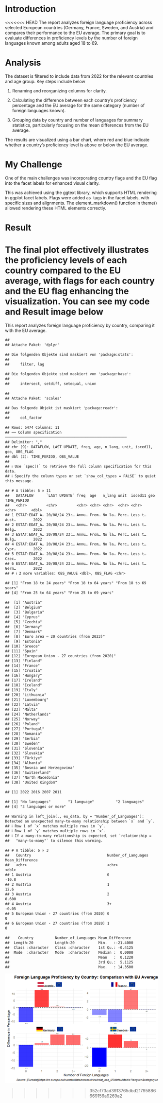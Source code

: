 # Introduction

<<<<<<< HEAD
The report analyzes foreign language proficiency across selected
European countries (Germany, France, Sweden, and Austria) and compares
their performance to the EU average. The primary goal is to evaluate
differences in proficiency levels by the number of foreign languages
known among adults aged 18 to 69.

# Analysis

The dataset is filtered to include data from 2022 for the relevant
countries and age group. Key steps include below

1.  Renaming and reorganizing columns for clarity.

2.  Calculating the difference between each country’s proficiency
    percentage and the EU average for the same category (number of
    foreign languages known).

3.  Grouping data by country and number of languages for summary
    statistics, particularly focusing on the mean differences from the
    EU average.

The results are visualized using a bar chart, where red and blue
indicate whether a country’s proficiency level is above or below the EU
average.

# My Challenge

One of the main challenges was incorporating country flags and the EU
flag into the facet labels for enhanced visual clarity.

This was achieved using the ggtext library, which supports HTML
rendering in ggplot facet labels. Flags were added as <img> tags in the
facet labels, with specific sizes and alignments. The
element\_markdown() function in theme() allowed rendering these HTML
elements correctly.

# Result

The final plot effectively illustrates the proficiency levels of each
country compared to the EU average, with flags for each country and the
EU flag enhancing the visualization. You can see my code and Result
image below
=======
This report analyzes foreign language proficiency by country, comparing
it with the EU average.

    ## 
    ## Attache Paket: 'dplyr'

    ## Die folgenden Objekte sind maskiert von 'package:stats':
    ## 
    ##     filter, lag

    ## Die folgenden Objekte sind maskiert von 'package:base':
    ## 
    ##     intersect, setdiff, setequal, union

    ## 
    ## Attache Paket: 'scales'

    ## Das folgende Objekt ist maskiert 'package:readr':
    ## 
    ##     col_factor

    ## Rows: 5474 Columns: 11
    ## ── Column specification ────────────────────────────────────────────────────────
    ## Delimiter: ","
    ## chr (9): DATAFLOW, LAST UPDATE, freq, age, n_lang, unit, isced11, geo, OBS_FLAG
    ## dbl (2): TIME_PERIOD, OBS_VALUE
    ## 
    ## ℹ Use `spec()` to retrieve the full column specification for this data.
    ## ℹ Specify the column types or set `show_col_types = FALSE` to quiet this message.

    ## # A tibble: 6 × 11
    ##   DATAFLOW      `LAST UPDATE` freq  age   n_lang unit  isced11 geo   TIME_PERIOD
    ##   <chr>         <chr>         <chr> <chr> <chr>  <chr> <chr>   <chr>       <dbl>
    ## 1 ESTAT:EDAT_A… 20/08/24 23:… Annu… From… No la… Perc… Less t… Aust…        2022
    ## 2 ESTAT:EDAT_A… 20/08/24 23:… Annu… From… No la… Perc… Less t… Belg…        2022
    ## 3 ESTAT:EDAT_A… 20/08/24 23:… Annu… From… No la… Perc… Less t… Bulg…        2022
    ## 4 ESTAT:EDAT_A… 20/08/24 23:… Annu… From… No la… Perc… Less t… Cypr…        2022
    ## 5 ESTAT:EDAT_A… 20/08/24 23:… Annu… From… No la… Perc… Less t… Czec…        2022
    ## 6 ESTAT:EDAT_A… 20/08/24 23:… Annu… From… No la… Perc… Less t… Germ…        2022
    ## # ℹ 2 more variables: OBS_VALUE <dbl>, OBS_FLAG <chr>

    ## [1] "From 18 to 24 years" "From 18 to 64 years" "From 18 to 69 years"
    ## [4] "From 25 to 64 years" "From 25 to 69 years"

    ##  [1] "Austria"                                  
    ##  [2] "Belgium"                                  
    ##  [3] "Bulgaria"                                 
    ##  [4] "Cyprus"                                   
    ##  [5] "Czechia"                                  
    ##  [6] "Germany"                                  
    ##  [7] "Denmark"                                  
    ##  [8] "Euro area – 20 countries (from 2023)"     
    ##  [9] "Estonia"                                  
    ## [10] "Greece"                                   
    ## [11] "Spain"                                    
    ## [12] "European Union - 27 countries (from 2020)"
    ## [13] "Finland"                                  
    ## [14] "France"                                   
    ## [15] "Croatia"                                  
    ## [16] "Hungary"                                  
    ## [17] "Ireland"                                  
    ## [18] "Iceland"                                  
    ## [19] "Italy"                                    
    ## [20] "Lithuania"                                
    ## [21] "Luxembourg"                               
    ## [22] "Latvia"                                   
    ## [23] "Malta"                                    
    ## [24] "Netherlands"                              
    ## [25] "Norway"                                   
    ## [26] "Poland"                                   
    ## [27] "Portugal"                                 
    ## [28] "Romania"                                  
    ## [29] "Serbia"                                   
    ## [30] "Sweden"                                   
    ## [31] "Slovenia"                                 
    ## [32] "Slovakia"                                 
    ## [33] "Türkiye"                                  
    ## [34] "Albania"                                  
    ## [35] "Bosnia and Herzegovina"                   
    ## [36] "Switzerland"                              
    ## [37] "North Macedonia"                          
    ## [38] "United Kingdom"

    ## [1] 2022 2016 2007 2011

    ## [1] "No languages"        "1 language"          "2 languages"        
    ## [4] "3 languages or more"

    ## Warning in left_join(., eu_data, by = "Number_of_Languages"): Detected an unexpected many-to-many relationship between `x` and `y`.
    ## ℹ Row 1 of `x` matches multiple rows in `y`.
    ## ℹ Row 1 of `y` matches multiple rows in `x`.
    ## ℹ If a many-to-many relationship is expected, set `relationship =
    ##   "many-to-many"` to silence this warning.

    ## # A tibble: 6 × 3
    ##   Country                                   Number_of_Languages Mean_Difference
    ##   <chr>                                     <chr>                         <dbl>
    ## 1 Austria                                   0                           -10.8  
    ## 2 Austria                                   1                            12.6  
    ## 3 Austria                                   2                             0.600
    ## 4 Austria                                   3+                           -0.05 
    ## 5 European Union - 27 countries (from 2020) 0                             0    
    ## 6 European Union - 27 countries (from 2020) 1                             0

    ##    Country          Number_of_Languages Mean_Difference   
    ##  Length:20          Length:20           Min.   :-21.4000  
    ##  Class :character   Class :character    1st Qu.: -0.4125  
    ##  Mode  :character   Mode  :character    Median :  0.0000  
    ##                                         Mean   :  0.1220  
    ##                                         3rd Qu.:  5.1125  
    ##                                         Max.   : 14.3500

![](SunKyoung-Moon_Silin_files/figure-markdown_strict/setup-1.png)
>>>>>>> 352cf73ad3913765dbd21795886669156a9269a2
